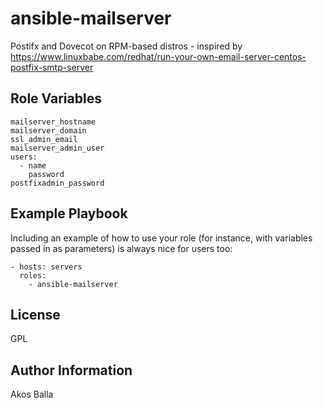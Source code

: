 ansible-mailserver
==================

Postifx and Dovecot on RPM-based distros - inspired by https://www.linuxbabe.com/redhat/run-your-own-email-server-centos-postfix-smtp-server

Role Variables
--------------

    mailserver_hostname
    mailserver_domain
    ssl_admin_email
    mailserver_admin_user
    users:
      - name
        password
    postfixadmin_password
Example Playbook
----------------

Including an example of how to use your role (for instance, with variables passed in as parameters) is always nice for users too:

    - hosts: servers
      roles:
        - ansible-mailserver

License
-------

GPL

Author Information
------------------

Akos Balla
